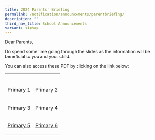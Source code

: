 ```yaml
---
title: 2024 Parents' Briefing
permalink: /notification/announcements/parentbriefing/
description: ""
third_nav_title: School Announcements
variant: tiptap
---
```

<p>Dear Parents,</p><p>Do spend some time going through the slides as the information will be beneficial to you and your child.</p><p>You can also access these PDF by clicking on the link below:</p><table><tbody><tr><th rowspan="1" colspan="1"><p></p></th><th rowspan="1" colspan="1"><p></p></th></tr><tr><td rowspan="1" colspan="1"><p>Primary 1</p></td><td rowspan="1" colspan="1"><p>Primary 2</p></td></tr><tr><td rowspan="1" colspan="1"><p>Primary 3</p></td><td rowspan="1" colspan="1"><p>Primary 4</p></td></tr><tr><td rowspan="1" colspan="1"><p><a href="/files/Announcement/2024/2024_P___YH_Address_To_Parents_Parents_Briefing_P5_Final__School_Website.pdf" rel="noopener noreferrer nofollow" target="_blank">Primary 5</a></p></td><td rowspan="1" colspan="1"><p><a href="/files/Announcement/2024/2024_P___YH_Address_To_Parents_Parents_Briefing_P6_Final__for_School_Website.pdf" rel="noopener noreferrer nofollow" target="_blank">Primary 6</a></p></td></tr></tbody></table><p></p>